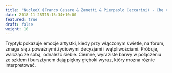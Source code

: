 ```yaml
---
title: "NucleoX (Franco Cesare & Zanetti & Pierpaolo Ceccarini) - Che ci facciamo qui?"
date: 2018-11-28T15:15:34+10:00
featured: true
draft: false
weight: 10
---
```


Tryptyk pokazuje emocje artystki, kiedy przy włączonym świetle, na forum, zmaga się z poważnymi życiowymi decyzjami i wątpliwościami. Próbuje, walcząc ze sobą, odnaleźć siebie. Ciemne, wyraziste barwy w połączeniu ze szkłem i bursztynem dają piękny głęboki wyraz, który można różnie interpretować.